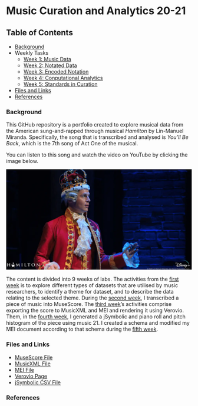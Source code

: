 

# Music Curation and Analytics 20-21

## Table of Contents 

- [Background](#background)
- Weekly Tasks
  - [Week 1: Music Data](https://github.com/chenjcharlotte/MCA-2020/blob/master/weeklyTasks/week1.md)
  - [Week 2: Notated Data](https://github.com/chenjcharlotte/MCA-2020/blob/master/weeklyTasks/week2.md) 
  - [Week 3: Encoded Notation](https://github.com/chenjcharlotte/MCA-2020/blob/master/weeklyTasks/week3.md)
  - [Week 4: Conputational Analytics](https://github.com/chenjcharlotte/MCA-2020/blob/master/weeklyTasks/week4.md) 
  - [Week 5: Standards in Curation](https://github.com/chenjcharlotte/MCA-2020/blob/master/weeklyTasks/week5.md) 
- [Files and Links](#files-and-links)
- [References](#references) 
  
 ### Background 
 
This GitHub repository is a portfolio created to explore musical data from the American sung-and-rapped through musical *Hamilton* by Lin-Manuel Miranda. Specifically, the song that is transcribed and analysed is *You’ll Be Back*, which is the 7th song of Act One of the musical. 

You can listen to this song and watch the video on YouTube by clicking the image below. 

[![Jonathan Groff from *You’ll Be Back*](https://github.com/chenjcharlotte/MCA-2020/blob/master/images/background_jonathangroff.png)](https://www.youtube.com/watch?v=hYr_BdXdpaI)

The content is divided into 9 weeks of labs. The activities from the [first week](https://github.com/chenjcharlotte/MCA-2020/blob/master/weeklyTasks/week1.md) is to explore different types of datasets that are utilised by music researchers, to identify a theme for dataset, and to describe the data relating to the selected theme. During the [second week](https://github.com/chenjcharlotte/MCA-2020/blob/master/weeklyTasks/week2.md), I transcribed a piece of music into MuseScore. The [third week](https://github.com/chenjcharlotte/MCA-2020/blob/master/weeklyTasks/week3.md)’s activities comprise exporting the score to MusicXML and MEI and rendering it using Verovio. Them, in the [fourth week](https://github.com/chenjcharlotte/MCA-2020/blob/master/weeklyTasks/week4.md), I generated a jSymbolic and piano roll and pitch histogram of the piece using music 21. I created a schema and modified my MEI document according to that schema during the [fifth week](https://github.com/chenjcharlotte/MCA-2020/blob/master/weeklyTasks/week5.md). 
 
 ### Files and Links 
 
 - [MuseScore File](https://github.com/chenjcharlotte/MCA-2020/blob/master/You'll_Be_Back.mscz) 
 - [MusicXML File](https://github.com/chenjcharlotte/MCA-2020/blob/master/data/You'll_Be_Back.musicxml) 
 - [MEI File](https://github.com/chenjcharlotte/MCA-2020/blob/master/data/Youll_Be_Back.mei) 
 - [Verovio Page](https://chenjcharlotte.github.io/MCA-2020/verovio.html) 
 - [jSymbolic CSV File](https://github.com/chenjcharlotte/MCA-2020/blob/master/data/week4_jSymbolic1.csv)  
 
 
 ### References 
 
